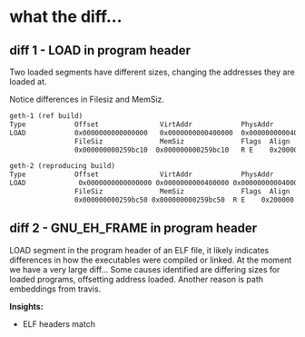 # what the diff...

## diff 1 - LOAD in program header

Two loaded segments have different sizes, changing the addresses they are loaded at.

Notice differences in Filesiz and MemSiz.

```txt
geth-1 (ref build)
Type            Offset               VirtAddr            PhysAddr
LOAD            0x0000000000000000   0x0000000000400000  0x0000000000400000
                FileSiz              MemSiz              Flags  Align
                0x000000000259bc10  0x000000000259bc10   R E    0x200000
```

```txt
geth-2 (reproducing build)
Type            Offset               VirtAddr            PhysAddr
LOAD             0x0000000000000000 0x0000000000400000 0x0000000000400000
                FileSiz              MemSiz              Flags  Align
                0x000000000259bc50 0x000000000259bc50  R E    0x200000
```

## diff 2 - GNU_EH_FRAME in program header
LOAD segment in the program header of an ELF file, it likely indicates differences in how the executables were compiled or linked.
At the moment we have a very large diff... Some causes identified are differing sizes for loaded programs, offsetting address loaded. Another reason is path embeddings from travis.

**Insights:**

- ELF headers match
```
